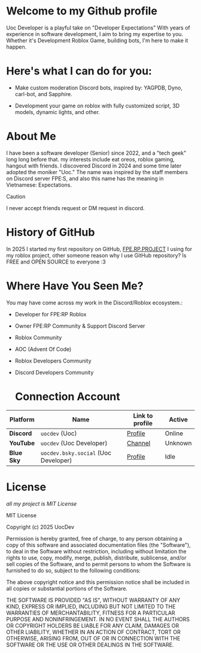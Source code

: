 # Welcome to my Github profile
Uoc Developer is a playful take on "Developer Expectations" With years of experience in software development, I aim to bring my expertise to you. Whether it's Development Roblox Game, building bots, I'm here to make it happen.

# Here's what I can do for you:
- Make custom moderation Discord bots, inspired by: YAGPDB, Dyno, carl-bot, and Sapphire.

- Development your game on roblox with fully customized script, 3D models, dynamic lights, and other.

# About Me
I have been a software developer (Senior) since 2022, and a "tech geek" long long before that.
my interests include eat oreos, roblox gaming, hangout with friends. I discovered Discord in 2024 and some time later adopted the moniker "Uoc." The name was inspired by the staff members on Discord server FPE:S, and also this name has the meaning in Vietnamese: Expectations.
> [!CAUTION]
> I never accept friends request or DM request in discord.
# History of GitHub
In 2025 I started my first repository on GitHub, [FPE.RP.PROJECT](https://github.com/UocDev/FPE.RP.PROJECT) I using for my roblox project, other someone reason why I use GitHub repository?
Is FREE and OPEN SOURCE to everyone :3

# Where Have You Seen Me?
You may have come across my work in the Discord/Roblox ecosystem.:

- Developer for FPE:RP Roblox

- Owner FPE:RP Community & Support Discord Server

- Roblox Community

- AOC (Advent Of Code)

- Roblox Developers Community

- Discord Developers Community

  # Connection Account
Platform|Name|Link to profile|Active  
---|---|---|---  
**Discord**|`uocdev` (Uoc)|[Profile](https://discord.com/users/1198783297715703808)|Online
**YouTube**|`uocdev` (Uoc Developer)|[Channel]()|Unknown
**Blue Sky**|`uocdev.bsky.social` (Uoc Developer)|[Profile](https://uocdev.bsky.social)|Idle

# License
*all my project is MIT License*


MIT License

Copyright (c) 2025 UocDev

Permission is hereby granted, free of charge, to any person obtaining a copy of this software and associated documentation files (the "Software"), to deal in the Software without restriction, including without limitation the rights to use, copy, modify, merge, publish, distribute, sublicense, and/or sell copies of the Software, and to permit persons to whom the Software is furnished to do so, subject to the following conditions:

The above copyright notice and this permission notice shall be included in all copies or substantial portions of the Software.

THE SOFTWARE IS PROVIDED "AS IS", WITHOUT WARRANTY OF ANY KIND, EXPRESS OR IMPLIED, INCLUDING BUT NOT LIMITED TO THE WARRANTIES OF MERCHANTABILITY, FITNESS FOR A PARTICULAR PURPOSE AND NONINFRINGEMENT. IN NO EVENT SHALL THE AUTHORS OR COPYRIGHT HOLDERS BE LIABLE FOR ANY CLAIM, DAMAGES OR OTHER LIABILITY, WHETHER IN AN ACTION OF CONTRACT, TORT OR OTHERWISE, ARISING FROM, OUT OF OR IN CONNECTION WITH THE SOFTWARE OR THE USE OR OTHER DEALINGS IN THE SOFTWARE.
<!---
UocDev/UocDev is a ✨ special ✨ repository because its `README.md` (this file) appears on your GitHub profile.
You can click the Preview link to take a look at your changes.
--->
